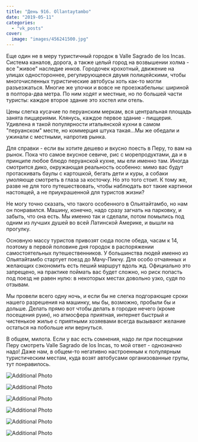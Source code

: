 ```yaml
---
title: "День 916. Ollantaytambo"
date: "2019-05-11"
categories: 
  - "vk_posts"
cover:
  image: "images/456241500.jpg"
---
```


Еще один не в меру туристичный городок в Valle Sagrado de los Incas. Система каналов, дорога, а также целый город на возвышении холма - все "живое" наследие инков. Городочек крохотный, движение на улицах одностороннее, регулирующееся двумя полицейскими, чтобы многочисленных туристические автобусы хоть как-то могли разъезжаться. Многие же улочки и вовсе не проезжабельны: шириной в полтора-два метра. По ним ходят и местные, но по большей части туристы: каждое второе здание это хостел или отель.

<!--more-->

Цены слегка кусачие по перуанским меркам, вся центральная площадь занята пиццериями. Клянусь, каждое первое здание - пиццерия. Удивлена я такой популярности итальянской кухни в самом "перуанском" месте, но коммерция штука такая...Мы же обедали и ужинали с местными, напротив рынка.

Для справки - если вы хотите дешево и вкусно поесть в Перу, то вам на рынок. Пока что самое вкусное севиче, рис с морепродуктами, да и в принципе любое блюдо перуанской кухне, мы ели именно там. Иногда смотрится дико, окружающая реальность особенно: мимо вас будут протаскивать баулы с картошкой, бегать дети и куры, а собаки умоляюще смотреть в глаза за косточку. Но это того стоит. К тому же, разве не для того путешествовать, чтобы наблюдать вот такие картинки настоящей, а не приукрашенной для туристов жизни?

Не могу точно сказать, что такого особенного в Ольятайтамбо, но нам он понравился. Машину, конечно, надо сразу загнать на парковку, и забыть, что она есть. Мы именно так и сделали, потом помылись под одним из лучших душей во всей Латинской Америке, и вышли на прогулку.

Основную массу туристов привозят сюда после обеда, часам к 14, поэтому в первой половине дня городок в распоряжении самостоятельных путешественников. У большинства людей именно из Ольятайтамбо стартует поезд до Мачу-Пикчу. Для особо отчаянных и желающих сэкономить есть пеший маршрут вдоль жд. Официально это запрещено, на практике поймать вас будет сложно, но риск попасть под поезд не равен нулю: в некоторых местах довольно узко, судя по отзывам.

Мы провели всего одну ночь, и если бы не слегка подгорающие сроки нашего разрешения на машинку, мы бы, возможно, пробыли бы и дольше. Делать прямо вот чтобы делать в городке нечего (кроме посещения руин), но атмосфера приятная, интернет быстрый и чистенькое жилье с приятными хозяевами всегда вызывают желание остаться на побольше или вернуться.

В общем, милота. Если у вас есть сомнения, надо ли при посещении Перу смотреть Valle Sagrado de los Incas, то мой ответ - однозначно надо! Даже нам, в общем-то негативно настроенным к популярным туристическим местам, куда возят автобусами организованные групы, тут понравилось.

![Additional Photo](https://vodpop.ru/wp-content/uploads/2023/07/456241501.jpg)

![Additional Photo](https://vodpop.ru/wp-content/uploads/2023/07/456241502.jpg)

![Additional Photo](https://vodpop.ru/wp-content/uploads/2023/07/456241503.jpg)

![Additional Photo](https://vodpop.ru/wp-content/uploads/2023/07/456241504.jpg)

![Additional Photo](https://vodpop.ru/wp-content/uploads/2023/07/456241505.jpg)

![Additional Photo](https://vodpop.ru/wp-content/uploads/2023/07/456241506.jpg)
